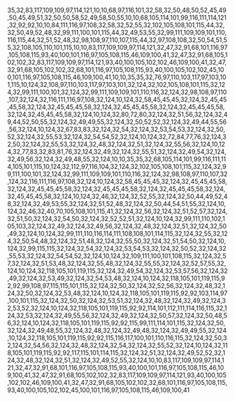 35,32,83,117,109,109,97,114,121,10,10,68,97,116,101,32,58,32,50,48,50,52,45,49,50,45,49,51,32,50,50,58,52,49,58,50,55,10,10,68,105,114,101,99,116,111,114,121,32,92,92,10,10,84,111,116,97,108,32,58,32,52,55,32,102,105,108,101,115,44,32,32,50,49,52,48,32,99,111,100,101,115,44,32,49,53,55,32,99,111,109,109,101,110,116,115,44,32,51,52,48,32,98,108,97,110,107,115,44,32,97,108,108,32,50,54,51,55,32,108,105,110,101,115,10,10,83,117,109,109,97,114,121,32,47,32,91,68,101,116,97,105,108,115,93,40,100,101,116,97,105,108,115,46,109,100,41,32,47,32,91,68,105,102,102,32,83,117,109,109,97,114,121,93,40,100,105,102,102,46,109,100,41,32,47,32,91,68,105,102,102,32,68,101,116,97,105,108,115,93,40,100,105,102,102,45,100,101,116,97,105,108,115,46,109,100,41,10,10,35,35,32,76,97,110,103,117,97,103,101,115,10,124,32,108,97,110,103,117,97,103,101,32,124,32,102,105,108,101,115,32,124,32,99,111,100,101,32,124,32,99,111,109,109,101,110,116,32,124,32,98,108,97,110,107,32,124,32,116,111,116,97,108,32,124,10,124,32,58,45,45,45,32,124,32,45,45,45,58,32,124,32,45,45,45,58,32,124,32,45,45,45,58,32,124,32,45,45,45,58,32,124,32,45,45,45,58,32,124,10,124,32,80,72,80,32,124,32,51,56,32,124,32,49,44,52,50,55,32,124,32,49,49,55,32,124,32,50,52,52,32,124,32,49,44,55,56,56,32,124,10,124,32,67,83,83,32,124,32,54,32,124,32,53,54,53,32,124,32,50,52,32,124,32,55,53,32,124,32,54,54,52,32,124,10,124,32,72,84,77,76,32,124,32,50,32,124,32,55,53,32,124,32,48,32,124,32,51,32,124,32,55,56,32,124,10,124,32,77,83,32,83,81,76,32,124,32,49,32,124,32,55,51,32,124,32,49,54,32,124,32,49,56,32,124,32,49,48,55,32,124,10,10,35,35,32,68,105,114,101,99,116,111,114,105,101,115,10,124,32,112,97,116,104,32,124,32,102,105,108,101,115,32,124,32,99,111,100,101,32,124,32,99,111,109,109,101,110,116,32,124,32,98,108,97,110,107,32,124,32,116,111,116,97,108,32,124,10,124,32,58,45,45,45,32,124,32,45,45,45,58,32,124,32,45,45,45,58,32,124,32,45,45,45,58,32,124,32,45,45,45,58,32,124,32,45,45,45,58,32,124,10,124,32,46,32,124,32,52,55,32,124,32,50,44,49,52,48,32,124,32,49,53,55,32,124,32,51,52,48,32,124,32,50,44,54,51,55,32,124,10,124,32,46,32,40,70,105,108,101,115,41,32,124,32,56,32,124,32,51,52,57,32,124,32,51,50,32,124,32,54,50,32,124,32,52,52,51,32,124,10,124,32,99,111,110,102,105,103,32,124,32,49,32,124,32,49,56,32,124,32,48,32,124,32,51,32,124,32,50,49,32,124,10,124,32,99,111,110,116,114,111,108,108,101,114,115,32,124,32,55,32,124,32,50,54,48,32,124,32,51,48,32,124,32,55,50,32,124,32,51,54,50,32,124,10,124,32,99,115,115,32,124,32,54,32,124,32,53,54,53,32,124,32,50,52,32,124,32,55,53,32,124,32,54,54,52,32,124,10,124,32,109,111,100,101,108,115,32,124,32,57,32,124,32,51,53,48,32,124,32,55,48,32,124,32,55,55,32,124,32,52,57,55,32,124,10,124,32,118,105,101,119,115,32,124,32,49,54,32,124,32,53,57,56,32,124,32,49,32,124,32,53,49,32,124,32,54,53,48,32,124,10,124,32,118,105,101,119,115,92,92,99,108,97,115,115,101,115,32,124,32,50,32,124,32,52,56,32,124,32,48,32,124,32,50,32,124,32,53,48,32,124,10,124,32,118,105,101,119,115,92,92,103,114,97,100,101,115,32,124,32,50,32,124,32,53,51,32,124,32,48,32,124,32,49,32,124,32,53,52,32,124,10,124,32,118,105,101,119,115,92,92,114,101,112,111,114,116,115,32,124,32,53,32,124,32,49,55,56,32,124,32,49,32,124,32,50,57,32,124,32,50,48,56,32,124,10,124,32,118,105,101,119,115,92,92,115,99,111,114,101,115,32,124,32,50,32,124,32,49,48,55,32,124,32,48,32,124,32,49,48,32,124,32,49,49,55,32,124,10,124,32,118,105,101,119,115,92,92,115,116,117,100,101,110,116,115,32,124,32,50,32,124,32,54,56,32,124,32,48,32,124,32,54,32,124,32,55,52,32,124,10,124,32,118,105,101,119,115,92,92,117,115,101,114,115,32,124,32,51,32,124,32,49,52,52,32,124,32,48,32,124,32,51,32,124,32,49,52,55,32,124,10,10,83,117,109,109,97,114,121,32,47,32,91,68,101,116,97,105,108,115,93,40,100,101,116,97,105,108,115,46,109,100,41,32,47,32,91,68,105,102,102,32,83,117,109,109,97,114,121,93,40,100,105,102,102,46,109,100,41,32,47,32,91,68,105,102,102,32,68,101,116,97,105,108,115,93,40,100,105,102,102,45,100,101,116,97,105,108,115,46,109,100,41